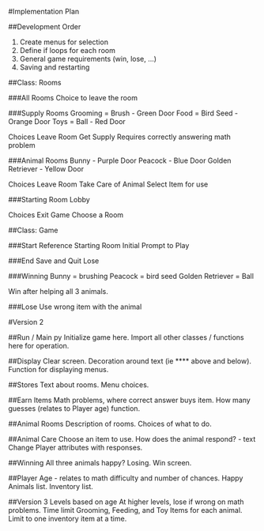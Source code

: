 #Implementation Plan

##Development Order
1) Create menus for selection
2) Define if loops for each room 
3) General game requirements (win, lose, ...)
4) Saving and restarting

##Class: Rooms

###All Rooms
Choice to leave the room

###Supply Rooms
Grooming = Brush - Green Door
Food = Bird Seed - Orange Door
Toys = Ball - Red Door

Choices
Leave Room
Get Supply
Requires correctly answering math problem

###Animal Rooms
Bunny - Purple Door
Peacock - Blue Door
Golden Retriever - Yellow Door

Choices
Leave Room
Take Care of Animal
Select Item for use

###Starting Room
Lobby

Choices
Exit Game 
Choose a Room

##Class: Game

###Start
Reference Starting Room
Initial Prompt to Play

###End
Save and Quit
Lose

###Winning
Bunny = brushing
Peacock = bird seed
Golden Retriever = Ball

Win after helping all 3 animals.

###Lose
Use wrong item with the animal

#Version 2

##Run / Main py
Initialize game here.
Import all other classes / functions here for operation.

##Display
Clear screen.
Decoration around text (ie **** above and below).
Function for displaying menus.

##Stores
Text about rooms.
Menu choices.

##Earn Items
Math problems, where correct answer buys item.
How many guesses (relates to Player age) function.

##Animal Rooms
Description of rooms.
Choices of what to do.

##Animal Care
Choose an item to use.
How does the animal respond? - text
Change Player attributes with responses.

##Winning
All three animals happy?
Losing.
Win screen.

##Player
Age - relates to math difficulty and number of chances.
Happy Animals list.
Inventory list.




##Version 3
Levels based on age
At higher levels, lose if wrong on math problems.
Time limit
Grooming, Feeding, and Toy Items for each animal.
Limit to one inventory item at a time.